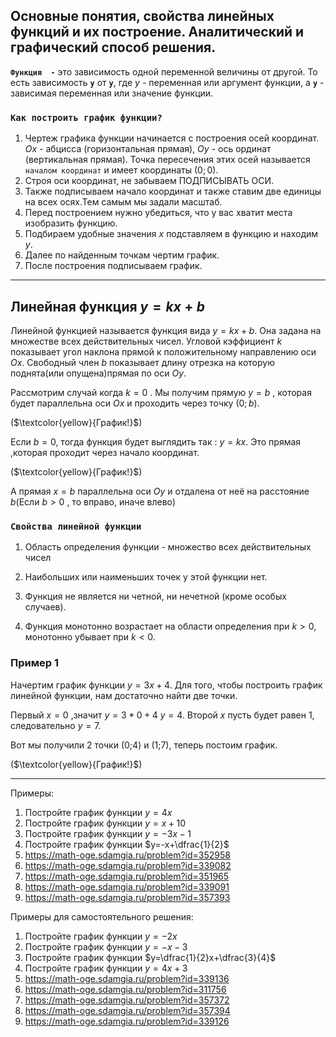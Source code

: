 ##  Основные понятия, свойства линейных функций и их построение. Аналитический и графический способ решения.

**`Функция  -`** это зависимость одной  переменной величины от другой. То есть зависимость  **`y`** от **`y`**, где  $y$ - переменная или аргумент функции, а **`y`** - зависимая переменная или значение функции.

###  `Как построить график функции?`

1. Чертеж графика функции начинается с построения осей координат. $Ox$ - абцисса (горизонтальная прямая), $Oy$ - ось ординат (вертикальная прямая). Точка пересечения этих осей называется `началом координат`  и имеет координаты $(0;0)$.
2. Строя  оси координат, не забываем ПОДПИСЫВАТЬ ОСИ.
3. Также подписываем начало координат и также ставим две единицы на всех осях.Тем самым мы задали масштаб.
4. Перед построением нужно убедиться, что у вас хватит места изобразить функцию.
5. Подбираем удобные значения $x$ подставляем в функцию и находим $y$. 
6. Далее по найденным точкам чертим график. 
7. После построения подписываем график.
 
***
## Линейная функция $y=kx+b$
Линейной функцией  называется функция вида $y=kx+b$.  Она задана на множестве всех действительных чисел.  Угловой кэффициент $k$ показывает угол наклона прямой к положительному направлению оси $Ox$.  Свободный член $b$ показывает длину отрезка на которую поднята(или опущена)прямая по оси $Оу$.

  

Рассмотрим случай когда $k=0$ . Мы получим прямую $y=b$ , которая будет параллельна оси $Ox$  и проходить через точку $(0;b)$.

($\textcolor{yellow}{График!}$)

 Если $b=0$, тогда функция  будет  выглядить так : $y=kx$. Это прямая ,которая проходит через начало координат.

 ($\textcolor{yellow}{График!}$) 

 А прямая $x=b$ параллельна оси $Oy$ и отдалена от неё на расстояние $b$(Если $b>0$ , то вправо, иначе влево)

### `Свойства линейной функции`
1. Область определения функции - множество всех действительных чисел 

2. Наибольших или наименьших точек у этой функции нет. 

3. Функция не является ни четной, ни нечетной (кроме особых случаев).

4. Функция монотонно возрастает на области определения при $k>0$, монотонно убывает при $k<0$.

### Пример 1 
   Начертим  график функции $y=3x+4$. Для того, чтобы построить график линейной функции, нам достаточно найти две точки.
    
Первый $x=0$ ,значит $y=3*0+4$ $y=4$.
Второй  $x$ пусть будет равен 1, следовательно $y=7$. 

Вот мы получили 2 точки (0;4) и (1;7), теперь постоим график.

($\textcolor{yellow}{График!}$) 

***

Примеры:

1) Постройте график функции $y=4x$
2) Постройте график функции $y=x+10$
3) Постройте график функции $y=-3x-1$
4) Постройте график функции $y=-x+\dfrac{1}{2}$
5) https://math-oge.sdamgia.ru/problem?id=352958
6) https://math-oge.sdamgia.ru/problem?id=339082
7) https://math-oge.sdamgia.ru/problem?id=351965
8) https://math-oge.sdamgia.ru/problem?id=339091
9) https://math-oge.sdamgia.ru/problem?id=357393

Примеры для самостоятельного решения:

1) Постройте график функции $y=-2x$
2) Постройте график функции $y=-x-3$
3) Постройте график функции $y=\dfrac{1}{2}x+\dfrac{3}{4}$
4) Постройте график функции $y=4x+3$
5) https://math-oge.sdamgia.ru/problem?id=339136
6) https://math-oge.sdamgia.ru/problem?id=311756
7) https://math-oge.sdamgia.ru/problem?id=357372
8) https://math-oge.sdamgia.ru/problem?id=357394
9) https://math-oge.sdamgia.ru/problem?id=339126